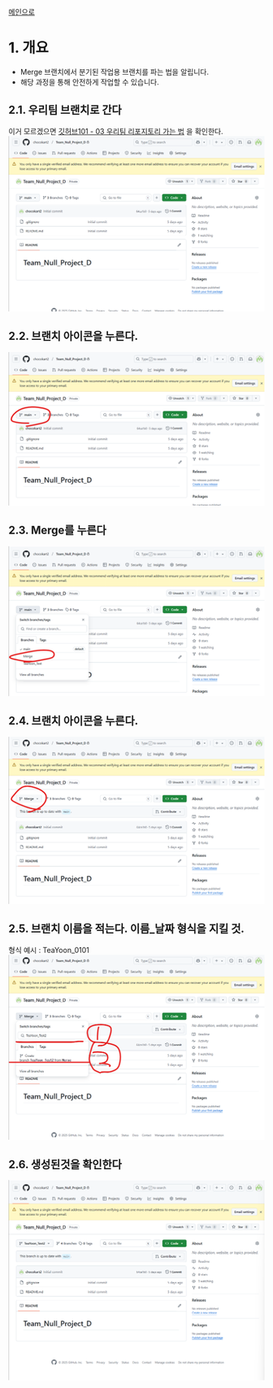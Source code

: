 [메인으로](https://github.com/chocokart2/PublicObsidian/blob/main/FreeLecture/T%ED%8C%80%EC%9A%A9%20%EA%B3%B5%EA%B0%9C%20%EB%AC%B8%EC%84%9C/2024/Team%20Null/Team%20Null%20-%20%EA%B9%83%ED%97%88%EB%B8%8C101%20-%2000%20%EB%A9%94%EC%9D%B8.md)


# 1. 개요
- Merge 브랜치에서 분기된 작업용 브랜치를 파는 법을 알립니다.
- 해당 과정을 통해 안전하게 작업할 수 있습니다.

## 2.1. 우리팀 브랜치로 간다
이거 모르겠으면 [깃허브101 - 03 우리팀 리포지토리 가는 법](https://github.com/chocokart2/PublicObsidian/blob/main/FreeLecture/T%ED%8C%80%EC%9A%A9%20%EA%B3%B5%EA%B0%9C%20%EB%AC%B8%EC%84%9C/2024/Team%20Null/Team%20Null%20-%20%EA%B9%83%ED%97%88%EB%B8%8C101%20-%2003%20%EC%9A%B0%EB%A6%AC%ED%8C%80%20%EB%A6%AC%ED%8F%AC%EC%A7%80%ED%86%A0%EB%A6%AC%20%EA%B0%80%EB%8A%94%20%EB%B2%95.md) 을 확인한다.
![이미지1](https://github.com/chocokart2/PublicObsidian/blob/main/FreeLecture/T%ED%8C%80%EC%9A%A9%20%EA%B3%B5%EA%B0%9C%20%EB%AC%B8%EC%84%9C/2024/Team%20Null/Pasted%20image%2020250101211936.png?raw=true)
## 2.2. 브랜치 아이콘을 누른다.
![이미지2](https://github.com/chocokart2/PublicObsidian/blob/main/FreeLecture/T%ED%8C%80%EC%9A%A9%20%EA%B3%B5%EA%B0%9C%20%EB%AC%B8%EC%84%9C/2024/Team%20Null/Pasted%20image%2020250101223758.png?raw=true)
## 2.3. Merge를 누른다
![이미지3](https://github.com/chocokart2/PublicObsidian/blob/main/FreeLecture/T%ED%8C%80%EC%9A%A9%20%EA%B3%B5%EA%B0%9C%20%EB%AC%B8%EC%84%9C/2024/Team%20Null/Pasted%20image%2020250101223817.png?raw=true)
## 2.4. 브랜치 아이콘을 누른다.
![이미지4](https://github.com/chocokart2/PublicObsidian/blob/main/FreeLecture/T%ED%8C%80%EC%9A%A9%20%EA%B3%B5%EA%B0%9C%20%EB%AC%B8%EC%84%9C/2024/Team%20Null/Pasted%20image%2020250101223853.png?raw=true)
## 2.5. 브랜치 이름을 적는다. 이름_날짜 형식을 지킬 것.
형식 예시 : TeaYoon_0101
![이미지5](https://github.com/chocokart2/PublicObsidian/blob/main/FreeLecture/T%ED%8C%80%EC%9A%A9%20%EA%B3%B5%EA%B0%9C%20%EB%AC%B8%EC%84%9C/2024/Team%20Null/Pasted%20image%2020250101224041.png?raw=true)
## 2.6. 생성된것을 확인한다
![이미지6](https://github.com/chocokart2/PublicObsidian/blob/main/FreeLecture/T%ED%8C%80%EC%9A%A9%20%EA%B3%B5%EA%B0%9C%20%EB%AC%B8%EC%84%9C/2024/Team%20Null/Pasted%20image%2020250101224112.png?raw=true)
